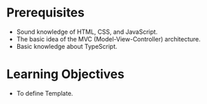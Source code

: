 # Prerequisites

- Sound knowledge of HTML, CSS, and JavaScript.
- The basic idea of the MVC (Model-View-Controller) architecture.
- Basic knowledge about TypeScript.


# Learning Objectives

- To define Template.
